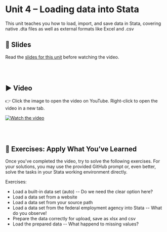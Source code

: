 # Unit 4 – Loading data into Stata

This unit teaches you how to load, import, and save data in Stata, covering native .dta files as well as external formats like Excel and .csv

## 📄 Slides

Read the [slides for this unit](unit04_slides.pdf) before watching the video.

<br><br>

## ▶️ Video

👉 Click the image to open the video on YouTube. Right-click to open the video in a new tab.

[![Watch the video](https://img.youtube.com/vi/cbAEUV9TMmY/0.jpg)](https://www.youtube.com/watch?v=cbAEUV9TMmY)

<br><br>

## 🧪 Exercises: Apply What You’ve Learned

Once you've completed the video, try to solve the following exercises. For your solutions, you may use the provided GitHub prompt or, even better, solve the tasks in your Stata working environment directly.

Exercises:
- Load a built-in data set (auto)
  -- Do we need the clear option here?
- Load a data set from a website
- Load a data set from your source path
- Load a data set from the federal employment agency into Stata
  -- What do you observe!
- Prepare the data correctly for upload, save as xlsx and csv
- Load the prepared data
  -- What happend to missing values?
